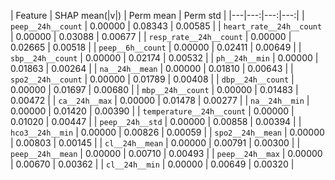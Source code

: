 
| Feature | SHAP mean(|v|) | Perm mean | Perm std |
|---|---:|---:|---:|
| `peep__24h__count` | 0.00000 | 0.08343 | 0.00585 |
| `heart_rate__24h__count` | 0.00000 | 0.03088 | 0.00677 |
| `resp_rate__24h__count` | 0.00000 | 0.02665 | 0.00518 |
| `peep__6h__count` | 0.00000 | 0.02411 | 0.00649 |
| `sbp__24h__count` | 0.00000 | 0.02174 | 0.00532 |
| `ph__24h__min` | 0.00000 | 0.01863 | 0.00264 |
| `na__24h__mean` | 0.00000 | 0.01810 | 0.00643 |
| `spo2__24h__count` | 0.00000 | 0.01789 | 0.00408 |
| `dbp__24h__count` | 0.00000 | 0.01697 | 0.00680 |
| `mbp__24h__count` | 0.00000 | 0.01483 | 0.00472 |
| `ca__24h__max` | 0.00000 | 0.01478 | 0.00277 |
| `na__24h__min` | 0.00000 | 0.01420 | 0.00390 |
| `temperature__24h__count` | 0.00000 | 0.01020 | 0.00447 |
| `peep__24h__std` | 0.00000 | 0.00858 | 0.00394 |
| `hco3__24h__min` | 0.00000 | 0.00826 | 0.00059 |
| `spo2__24h__mean` | 0.00000 | 0.00803 | 0.00145 |
| `cl__24h__mean` | 0.00000 | 0.00791 | 0.00300 |
| `peep__24h__mean` | 0.00000 | 0.00710 | 0.00493 |
| `peep__24h__max` | 0.00000 | 0.00670 | 0.00362 |
| `cl__24h__min` | 0.00000 | 0.00649 | 0.00320 |
